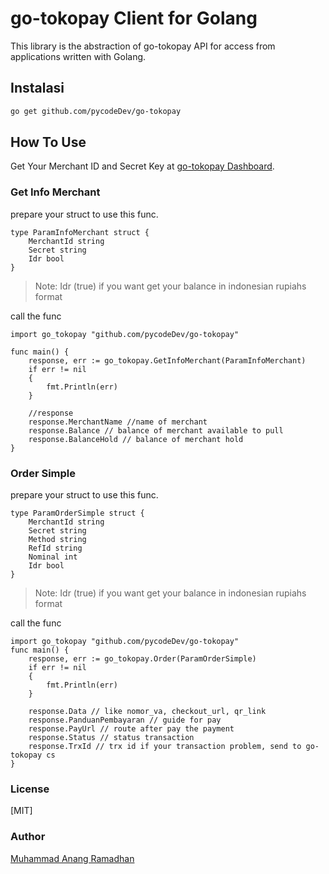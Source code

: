 # go-tokopay Client for Golang

This library is the abstraction of go-tokopay API for access from applications written with Golang.

## Instalasi

```bash
go get github.com/pycodeDev/go-tokopay
```

## How To Use
Get Your Merchant ID and Secret Key at [go-tokopay Dashboard](https://dash.go-tokopay.id/pengaturan/secret-key).

### Get Info Merchant
prepare your struct to use this func.
```golang
type ParamInfoMerchant struct {
    MerchantId string
    Secret string
    Idr bool
}
```
> Note:
> Idr (true) if you want get your balance in indonesian rupiahs format

call the func

```golang
import go_tokopay "github.com/pycodeDev/go-tokopay"

func main() {
    response, err := go_tokopay.GetInfoMerchant(ParamInfoMerchant)
    if err != nil
    {
        fmt.Println(err)
    }

    //response
    response.MerchantName //name of merchant
    response.Balance // balance of merchant available to pull
    response.BalanceHold // balance of merchant hold
}
```

### Order Simple
prepare your struct to use this func.
```golang
type ParamOrderSimple struct {
    MerchantId string
    Secret string
    Method string
    RefId string
    Nominal int
    Idr bool
}
```
> Note:
> Idr (true) if you want get your balance in indonesian rupiahs format

call the func

```golang
import go_tokopay "github.com/pycodeDev/go-tokopay"
func main() {
    response, err := go_tokopay.Order(ParamOrderSimple)
    if err != nil
    {
        fmt.Println(err)
    }

    response.Data // like nomor_va, checkout_url, qr_link
    response.PanduanPembayaran // guide for pay
    response.PayUrl // route after pay the payment
    response.Status // status transaction
    response.TrxId // trx id if your transaction problem, send to go-tokopay cs
}
```

### License

[MIT]

### Author

[Muhammad Anang Ramadhan](mailto:muhammadanangr@gmail.com)